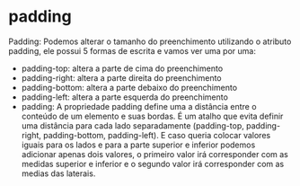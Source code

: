 # padding

Padding: Podemos alterar o tamanho do preenchimento utilizando o atributo padding, ele possui 5 formas de escrita e vamos ver uma por uma:

* padding-top: altera a parte de cima do preenchimento
* padding-right: altera a parte direita do preenchimento
* padding-bottom: altera a parte debaixo do preenchimento
* padding-left: altera a parte esquerda do preenchimento
* padding: A propriedade padding define uma a distância entre o conteúdo de um elemento e suas bordas. É um atalho que evita definir uma distância para cada lado separadamente (padding-top, padding-right, padding-bottom, padding-left). E caso queria colocar valores iguais para os lados e para a parte superior e inferior podemos adicionar apenas dois valores, o primeiro valor irá corresponder com as medidas superior e inferior e o segundo valor irá corresponder com as medias das laterais.
